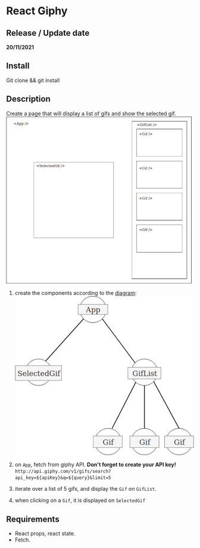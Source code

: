 # React Giphy

## Release / Update date
**20/11/2021**

## Install
Git clone && git install

## Description
Create a page that will display a list of gifs and show the selected gif.
![wireframe](./react-ghiphy.jpg)

1. create the components according to the [diagram](./react-giphy-diagram.jpg):
![diagram](./react-giphy-diagram.jpg)

2. on `App`, fetch from giphy API. **Don't forget to create your API key!**
```http://api.giphy.com/v1/gifs/search?api_key=${apiKey}&q=${query}&limit=5```

3. iterate over a list of 5 gifs, and display the `Gif` on `GifList`.

4. when clicking on a `Gif`, it is displayed on `SelectedGif`

## Requirements
- React props, react state.
- Fetch.
